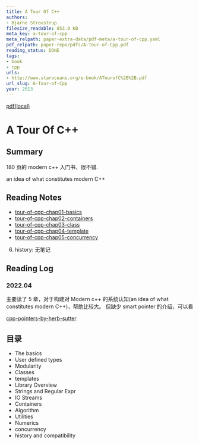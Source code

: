 ```yaml
---
title: A Tour Of C++
authors:
- Bjarne Stroustrup
filesize_readable: 853.0 KB
meta_key: a-tour-of-cpp
meta_relpath: paper-extra-data/pdf-meta/a-tour-of-cpp.yaml
pdf_relpath: paper-repo/pdfs/A-Tour-of-Cpp.pdf
reading_status: DONE
tags:
- book
- cpp
urls:
- http://www.staroceans.org/e-book/ATourofC%2B%2B.pdf
url_slug: A-Tour-of-Cpp
year: 2013
---
```


[pdf(local)](../../paper-repo/pdfs/A-Tour-of-Cpp.pdf)

# A Tour Of C++

## Summary

180 页的 modern c++ 入门书，很不错.

an idea of what constitutes modern C++

## Reading Notes

- [tour-of-cpp-chap01-basics](../note-blocks/tour-of-cpp-chap01-basics.md)
- [tour-of-cpp-chap02-containers](../note-blocks/tour-of-cpp-chap02-containers.md)
- [tour-of-cpp-chap03-class](../note-blocks/tour-of-cpp-chap03-class.md)
- [tour-of-cpp-chap04-template](../note-blocks/tour-of-cpp-chap04-template.md)
- [tour-of-cpp-chap05-concurrency](../note-blocks/tour-of-cpp-chap05-concurrency.md)
6. history: 无笔记

## Reading Log

### 2022.04

主要读了 5 章，对于构建对 Modern c++ 的系统认知(an idea of what constitutes modern C++)，帮助比较大。
但缺少 smart pointer 的介绍，可以看

[cpp-pointers-by-herb-sutter](../note-blocks/cpp-pointers-by-herb-sutter.md)

## 目录

- The basics
- User defined types
- Modularity
- Classes
- templates
- Library Overview
- Strings and Regular Expr
- IO Streams
- Containers
- Algorithm
- Utilities
- Numerics
- concurrency
- history and compatibility
